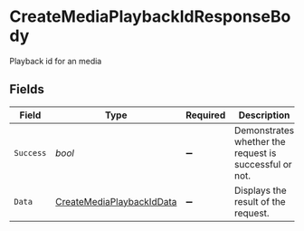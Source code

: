 # CreateMediaPlaybackIdResponseBody

Playback id for an media


## Fields

| Field                                                                           | Type                                                                            | Required                                                                        | Description                                                                     | Example                                                                         |
| ------------------------------------------------------------------------------- | ------------------------------------------------------------------------------- | ------------------------------------------------------------------------------- | ------------------------------------------------------------------------------- | ------------------------------------------------------------------------------- |
| `Success`                                                                       | *bool*                                                                          | :heavy_minus_sign:                                                              | Demonstrates whether the request is successful or not.                          | true                                                                            |
| `Data`                                                                          | [CreateMediaPlaybackIdData](../../Models/Requests/CreateMediaPlaybackIdData.md) | :heavy_minus_sign:                                                              | Displays the result of the request.                                             |                                                                                 |